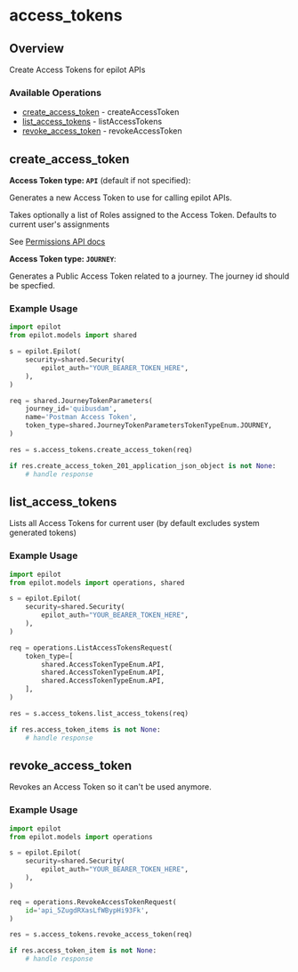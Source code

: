 # access_tokens

## Overview

Create Access Tokens for epilot APIs

### Available Operations

* [create_access_token](#create_access_token) - createAccessToken
* [list_access_tokens](#list_access_tokens) - listAccessTokens
* [revoke_access_token](#revoke_access_token) - revokeAccessToken

## create_access_token

**Access Token type: `API`** (default if not specified):

Generates a new Access Token to use for calling epilot APIs.

Takes optionally a list of Roles assigned to the Access Token. Defaults to current user's assignments

See [Permissions API docs](https://docs.epilot.io/api/permissions)

**Access Token type: `JOURNEY`**:

Generates a Public Access Token related to a journey.
The journey id should be specfied.


### Example Usage

```python
import epilot
from epilot.models import shared

s = epilot.Epilot(
    security=shared.Security(
        epilot_auth="YOUR_BEARER_TOKEN_HERE",
    ),
)

req = shared.JourneyTokenParameters(
    journey_id='quibusdam',
    name='Postman Access Token',
    token_type=shared.JourneyTokenParametersTokenTypeEnum.JOURNEY,
)

res = s.access_tokens.create_access_token(req)

if res.create_access_token_201_application_json_object is not None:
    # handle response
```

## list_access_tokens

Lists all Access Tokens for current user (by default excludes system generated tokens)

### Example Usage

```python
import epilot
from epilot.models import operations, shared

s = epilot.Epilot(
    security=shared.Security(
        epilot_auth="YOUR_BEARER_TOKEN_HERE",
    ),
)

req = operations.ListAccessTokensRequest(
    token_type=[
        shared.AccessTokenTypeEnum.API,
        shared.AccessTokenTypeEnum.API,
        shared.AccessTokenTypeEnum.API,
    ],
)

res = s.access_tokens.list_access_tokens(req)

if res.access_token_items is not None:
    # handle response
```

## revoke_access_token

Revokes an Access Token so it can't be used anymore.

### Example Usage

```python
import epilot
from epilot.models import operations

s = epilot.Epilot(
    security=shared.Security(
        epilot_auth="YOUR_BEARER_TOKEN_HERE",
    ),
)

req = operations.RevokeAccessTokenRequest(
    id='api_5ZugdRXasLfWBypHi93Fk',
)

res = s.access_tokens.revoke_access_token(req)

if res.access_token_item is not None:
    # handle response
```
